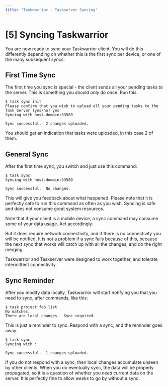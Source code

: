 ```yaml
---
title: "Taskwarrior - Taskserver Syncing"
---
```


# [5] Syncing Taskwarrior

You are now ready to sync your Taskwarrior client.
You will do this differently depending on whether this is the first sync per device, or one of the many subsequent syncs.

## First Time Sync

The first time you sync is special - the client sends all your pending tasks to the server.
This is something you should only do once.
Run this:

```
$ task sync init
Please confirm that you wish to upload all your pending tasks to the Task Server (yes/no) yes
Syncing with host.domain:53589

Sync successful.  2 changes uploaded.
```

You should get an indication that tasks were uploaded, in this case 2 of them.

## General Sync

After the first time sync, you switch and just use this command:

```
$ task sync
Syncing with host.domain:53589

Sync successful.  No changes.
```

This will give you feedback about what happened.
Please note that it is perfectly safe to run this command as often as you wish.
Syncing is safe and does not consume great system resources.

Note that if your client is a mobile device, a sync command may consume some of your data usage.
Act accordingly.

But it does require network connectivity, and if there is no connectivity you will be notified.
It is not a problem if a sync fails because of this, because the next sync that works will catch up with all the changes, and do the right merging.

Taskwarrior and Taskserver were designed to work together, and tolerate intermittent connectivity.

## Sync Reminder

After you modify data locally, Taskwarrior will start notifying you that you need to sync, after commands, like this:

```
$ task project:foo list
No matches.
There are local changes.  Sync required.
```

This is just a reminder to sync.
Respond with a sync, and the reminder goes away:

```
$ task sync
Syncing with :

Sync successful.  1 changes uploaded.
```

If you do not respond with a sync, then local changes accumulate unseen by other clients.
When you do eventually sync, the data will be properly propagated, so it is a question of whether you *need* current data on the server.
It is perfectly fine to allow *weeks* to go by without a sync.
